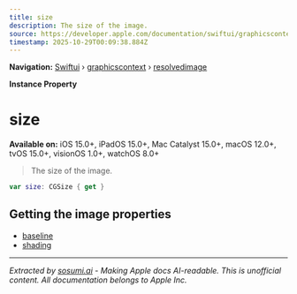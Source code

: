 ```yaml
---
title: size
description: The size of the image.
source: https://developer.apple.com/documentation/swiftui/graphicscontext/resolvedimage/size
timestamp: 2025-10-29T00:09:38.884Z
---
```


**Navigation:** [Swiftui](/documentation/swiftui) › [graphicscontext](/documentation/swiftui/graphicscontext) › [resolvedimage](/documentation/swiftui/graphicscontext/resolvedimage)

**Instance Property**

# size

**Available on:** iOS 15.0+, iPadOS 15.0+, Mac Catalyst 15.0+, macOS 12.0+, tvOS 15.0+, visionOS 1.0+, watchOS 8.0+

> The size of the image.

```swift
var size: CGSize { get }
```

## Getting the image properties

- [baseline](/documentation/swiftui/graphicscontext/resolvedimage/baseline)
- [shading](/documentation/swiftui/graphicscontext/resolvedimage/shading)

---

*Extracted by [sosumi.ai](https://sosumi.ai) - Making Apple docs AI-readable.*
*This is unofficial content. All documentation belongs to Apple Inc.*
